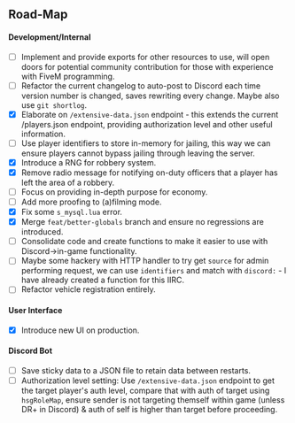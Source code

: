## Road-Map

#### Development/Internal
- [ ] Implement and provide exports for other resources to use, will open doors for potential community contribution for those with experience with FiveM programming.
- [ ] Refactor the current changelog to auto-post to Discord each time version number is changed, saves rewriting every change. Maybe also use `git shortlog`.
- [x] Elaborate on `/extensive-data.json` endpoint - this extends the current /players.json endpoint, providing authorization level and other useful information.
- [ ] Use player identifiers to store in-memory for jailing, this way we can ensure players cannot bypass jailing through leaving the server.
- [x] Introduce a RNG for robbery system.
- [x] Remove radio message for notifying on-duty officers that a player has left the area of a robbery.
- [ ] Focus on providing in-depth purpose for economy.
- [ ] Add more proofing to (a)filming mode.
- [x] Fix some `s_mysql.lua` error.
- [x] Merge `feat/better-globals` branch and ensure no regressions are introduced.
- [ ] Consolidate code and create functions to make it easier to use with Discord->in-game functionality.
- [ ] Maybe some hackery with HTTP handler to try get `source` for admin performing request, we can use `identifiers` and match with `discord:` - I have already created a function for this IIRC.
- [ ] Refactor vehicle registration entirely.

#### User Interface
- [x] Introduce new UI on production.

#### Discord Bot
- [ ] Save sticky data to a JSON file to retain data between restarts.
- [ ] Authorization level setting: Use `/extensive-data.json` endpoint to get the target player's auth level, compare that with auth of target using `hsgRoleMap`, ensure sender is not targeting themself within game (unless DR+ in Discord) & auth of self is higher than target before proceeding.
